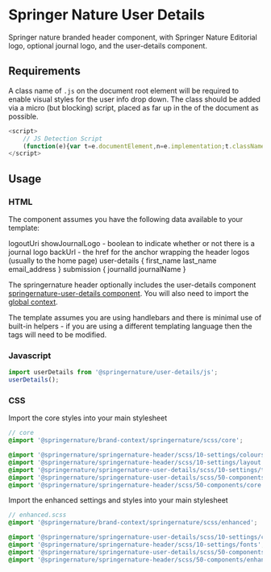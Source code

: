 # Springer Nature User Details

Springer nature branded header component, with Springer Nature Editorial logo, optional journal logo, and the user-details component.

## Requirements

A class name of `.js` on the document root element will be required to enable visual styles for the user info drop down. The class should be added via a micro (but blocking) script, placed as far up in the <head> of the document as possible.

```javascript
<script>
    // JS Detection Script
    (function(e){var t=e.documentElement,n=e.implementation;t.className='js';})(document)
</script>
```

## Usage

### HTML

The component assumes you have the following data available to your template:

logoutUri
showJournalLogo - boolean to indicate whether or not there is a journal logo
backUrl - the href for the anchor wrapping the header logos (usually to the home page)
user-details {
    first_name
    last_name
    email_address
}
submission {
    journalId
    journalName
}

The springernature header optionally includes the user-details component [springernature-user-details component](https://github.com/springernature/frontend-toolkits/tree/master/toolkits/springernature/packages/springernature-user-details). You will also need to import the [global context](https://github.com/springernature/frontend-toolkits/tree/master/context/brand-context/default).

The template assumes you are using handlebars and there is minimal use of built-in helpers - if you are using a different templating language then the tags will need to be modified.

### Javascript

```javascript
import userDetails from '@springernature/user-details/js';
userDetails();
```

### CSS

Import the core styles into your main stylesheet

```scss
// core
@import '@springernature/brand-context/springernature/scss/core';

@import '@springernature/springernature-header/scss/10-settings/colours';
@import '@springernature/springernature-header/scss/10-settings/layout';
@import '@springernature/springernature-user-details/scss/10-settings/typography'; // if including user-details data
@import '@springernature/springernature-user-details/scss/50-components/core'; // if including user-details data
@import '@springernature/springernature-header/scss/50-components/core';
```

Import the enhanced settings and styles into your main stylesheet

```scss
// enhanced.scss
@import '@springernature/brand-context/springernature/scss/enhanced';

@import '@springernature/springernature-user-details/scss/10-settings/colours'; // if including user-details data
@import '@springernature/springernature-header/scss/10-settings/fonts';
@import '@springernature/springernature-user-details/scss/50-components/enhanced'; // if including user-details data
@import '@springernature/springernature-header/scss/50-components/enhanced';
```